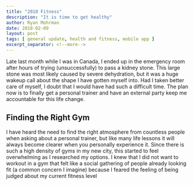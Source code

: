 ```yaml
---
title: "2018 Fitness"
description: "It is time to get healthy"
author: Ryan Mohrman
date: 2018-02-09
layout: post
tags: [ general update, health and fitness, mobile app ]
excerpt_separator: <!--more-->
---
```


Late last month while I was in Canada, I ended up in the emergency room after hours 
of trying (unsuccessfully) to pass a kidney stone. This large stone was most likely 
caused by severe dehydration, but it was a huge wakeup call about the shape I have 
gotten myself into. Had I taken better care of myself, I doubt that I would have 
had such a difficult time. The plan now is to finally get a personal trainer and have an external party keep me accountable for this life change.

## Finding the Right Gym
I have heard the need to find the right atmosphere from countless people when asking 
about a personal trainer, but like many life lessons it will always become clearer 
when you personally experience it. Since there is such a high density of gyms in 
my new city, this started to feel overwhelming as I researched my options. I knew 
that I did not want to workout in a gym that felt like a social gathering of people 
already looking fit (a common concern I imagine) because I feared the feeling of being 
judged about my current fitness level 